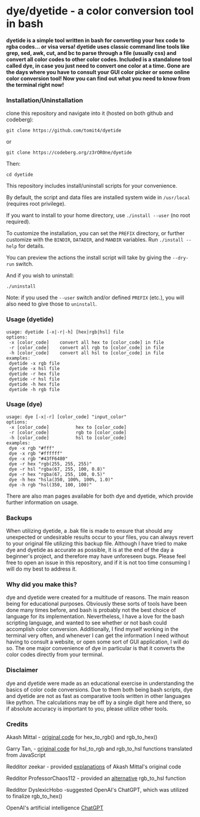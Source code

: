 # dye/dyetide - a color conversion tool in bash

__dyetide is a simple tool written in bash for converting your hex code to rgba
codes... or visa versa! dyetide uses classic command line tools like grep, sed,
awk, cut, and bc to parse through a file (usually css) and convert all color codes
to other color codes. Included is a standalone tool called dye, in case you just
need to convert one color at a time. Gone are the days where you have to consult your GUI color picker or some online color conversion tool! Now you can find out what you need to know from the terminal right now!__

### Installation/Uninstallation

clone this repository and navigate into it (hosted on both github and codeberg):

`git clone https://github.com/tomit4/dyetide`

or

`git clone https://codeberg.org/z3rOR0ne/dyetide`

Then:

`cd dyetide`

This repository includes install/uninstall scripts for your convenience.

By default, the script and data files are installed system wide in `/usr/local` (requires root privilege).

If you want to install to your home directory, use `./install --user` (no root required).

To customize the installation, you can set the `PREFIX` directory, or further customize with the `BINDIR`, `DATADIR`, and `MANDIR` variables. Run `./install --help` for details.

You can preview the actions the install script will take by giving the `--dry-run` switch.

And if you wish to uninstall:

`./uninstall`

Note: if you used the `--user` switch and/or defined `PREFIX` (etc.), you will also need to give those to `uninstall`.

### Usage (dyetide)
```
usage: dyetide [-x|-r|-h] [hex|rgb|hsl] file
options:
 -x [color_code]    convert all hex to [color_code] in file
 -r [color_code]    convert all rgb to [color_code] in file
 -h [color_code]    convert all hsl to [color_code] in file
examples:
 dyetide -x rgb file
 dyetide -x hsl file
 dyetide -r hex file
 dyetide -r hsl file
 dyetide -h hex file
 dyetide -h rgb file
```
### Usage (dye)
```
usage: dye [-x|-r] [color_code] "input_color"
options:
 -x [color_code]          hex to [color_code]
 -r [color_code]          rgb to [color_code]
 -h [color_code]          hsl to [color_code]
examples:
 dye -x rgb "#fff"
 dye -x rgb "#ffffff"
 dye -x rgb "#43fF6480"
 dye -r hex "rgb(255, 255, 255)"
 dye -r hsl "rgba(67, 255, 100, 0.8)"
 dye -r hex "rgba(67, 255, 100, 0.5)"
 dye -h hex "hsla(350, 100%, 100%, 1.0)"
 dye -h rgb "hsl(350, 100, 100)"
```
There are also man pages available for both dye and dyetide, which provide
further information on usage.

### Backups

When utilizing dyetide, a .bak file is made to ensure that should any
unexpected or undesirable results occur to your files, you can always revert
to your original file utilizing this backup file. Although I have tried to make
dye and dyetide as accurate as possible, it is at the end of the day a beginner's
project, and therefore may have unforeseen bugs. Please feel free to open an issue
in this repository, and if it is not too time consuming I will do my best to address it.

### Why did you make this?

dye and dyetide were created for a multitude of reasons. The main reason being
for educational purposes. Obviously these sorts of tools have been done many
times before, and bash is probably not the best choice of language for its
implementation. Nevertheless, I have a love for the bash scripting language, and
wanted to see whether or not bash could accomplish color conversion.
Additionally, I find myself working in the terminal very often, and whenever I
can get the information I need without having to consult a website, or open some
sort of GUI application, I will do so. The one major convenience of dye in
particular is that it converts the color codes directly from your terminal.

### Disclaimer

dye and dyetide were made as an educational exercise in understanding the basics
of color code conversions. Due to them both being bash scripts, dye and dyetide
are not as fast as comparative tools written in other languages like python. The
calculations may be off by a single digit here and there, so if absolute
accuracy is important to you, please utilize other tools.


### Credits
Akash Mittal - [original code](https://akashmittal.com/code-example-convert-hex-color-to-rgb-rgb-to-hex-using-bash-script/) for hex_to_rgb() and rgb_to_hex()

Garry Tan, - [original code](https://axonflux.com/handy-rgb-to-hsl-and-rgb-to-hsv-color-model-c) for hsl_to_rgb and rgb_to_hsl functions translated from JavaScript

Redditor zeekar - provided [explanations](https://reddit.com/r/bash/comments/zqmvz8/rgbhex_converter_syntax_how_does_this_work/) of Akash Mittal's original code

Redditor ProfessorChaos112 - provided an [alternative](https://reddit.com/r/bash/comments/zut4nw/converting_hsl_to_rgb_in_bash/) rgb_to_hsl function

Redditor DyslexicHobo -suggested OpenAI's ChatGPT, which was utilized to finalize rgb_to_hex()

OpenAI's artificial intelligence [ChatGPT](https://openai.com/blog/chatgpt/)

